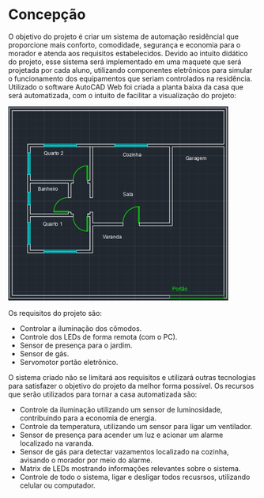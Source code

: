 # Concepção
O objetivo do projeto é criar um sistema de automação residêncial que proporcione mais conforto, comodidade, segurança e economia para o morador e atenda aos requisitos estabelecidos. Devido ao intuito didático do projeto, esse sistema será implementado em uma maquete que será projetada por cada aluno, utilizando componentes eletrônicos para simular o funcionamento dos equipamentos que seriam controlados na residência.
Utilizado o software AutoCAD Web foi criada a planta baixa da casa que será automatizada, com o intuito de facilitar a visualização do projeto:


![Planta Baixa](./Imagens/plantabaixa.PNG)



Os requisitos do projeto são:
* Controlar a iluminação dos cômodos.
* Controle dos LEDs de forma remota (com o PC).
* Sensor de presença para o jardim.
* Sensor de gás.
* Servomotor portão eletrônico.

O sistema criado não se limitará aos requisitos e utilizará outras tecnologias para satisfazer o objetivo do projeto da melhor forma possível. Os recursos que serão utilizados para tornar a casa automatizada são:

* Controle da iluminação utilizando um sensor de luminosidade, contribuindo para a economia de energia.
* Controle da temperatura, utilizando um sensor para ligar um ventilador.
* Sensor de presença para acender um luz e acionar um alarme localizado na varanda.
* Sensor de gás para detectar vazamentos localizado na cozinha, avisando o morador por meio do alarme.
* Matrix de LEDs mostrando informações relevantes sobre o sistema.
* Controle de todo o sistema, ligar e desligar todos recusrsos, utilizando celular ou computador.
